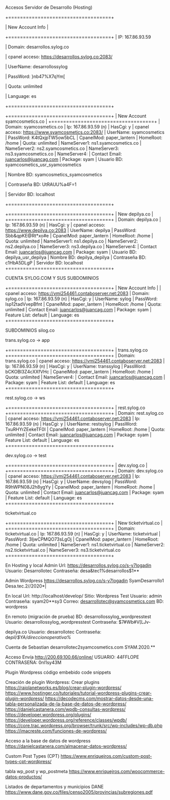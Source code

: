Accesos Servidor de Desarrollo (Hosting)

+===================================+

| New Account Info                  |

+===================================+
| IP: 167.86.93.59  
  
| Domain: desarrollos.sylog.co

| cpanel acceso: https://desarrollos.sylog.co:2083/

| UserName: desarrollossylog

| PassWord: }nb47%X7qYm[

| Quota: unlimited

| Language: es

+===================================+



+===================================+
| New Account syamcosmetics.co      |
+===================================+
| Domain: syamcosmetics.co
| Ip: 167.86.93.59 (n)
| HasCgi: y
| cpanel acceso: https://www.syamcosmetics.co:2083/
| UserName: syamcosmetics
| PassWord: K4tQxjpTW5ow5bCL
| CpanelMod: paper_lantern
| HomeRoot: /home
| Quota: unlimited
| NameServer1: ns1.syamcosmetics.co
| NameServer2: ns2.syamcosmetics.co
| NameServer3: ns3.syamcosmetics.co
| NameServer4: 
| Contact Email: juancarlos@juancag.com
| Package: syam
| Usuario BD:    syamcosmetics_usr_syamcosmetics

| Nombre BD:     syamcosmetics_syamcosmetics

| Contraseña BD: UtRAUU%a4F=1

| Servidor BD:   localhost

+===================================+

+===================================+
| New depilya.co                    |
+===================================+
| Domain: depilya.co
| Ip: 167.86.93.59 (n)
| HasCgi: y
| cpanel acceso: https://www.depilya.co:2083
| UserName: depilya
| PassWord: Sbb&qpKE@Rt*xo#e
| CpanelMod: paper_lantern
| HomeRoot: /home
| Quota: unlimited
| NameServer1: ns1.depilya.co
| NameServer2: ns2.depilya.co
| NameServer3: ns3.depilya.co
| NameServer4: 
| Contact Email: juancarlos@juancag.com
| Package: syam
| Usuario BD: 	depilya_usr_depilya
| Nombre BD:  	depilya_depilya
| Contraseña BD:	c1HbA5DLgP
| Servidor BD:	localhost
+===================================+

CUENTA SYLOG.COM  Y SUS SUBDOMINIOS



+===================================+
| New Account Info                  |
| cpanel acceso: https://vmi254461.contaboserver.net:2083
| Domain: sylog.co
| Ip: 167.86.93.59 (n)
| HasCgi: y
| UserName: sylog
| PassWord: Isp12tadVvepBfnt
| CpanelMod: paper_lantern
| HomeRoot: /home
| Quota: unlimited
| Contact Email: juancarlos@juancag.com
| Package: syam
| Feature List: default
| Language: es
+===================================+


SUBDOMINIOS   silog.co



trans.sylog.co     -> app



+===================================+
| trans.sylog.co 
+===================================+
| Domain: trans.sylog.co
| cpanel acceso: https://vmi254461.contaboserver.net:2083
| Ip: 167.86.93.59 (n)
| HasCgi: y
| UserName: transsylog
| PassWord: bCKOBI3Z4cXXfVHc
| CpanelMod: paper_lantern
| HomeRoot: /home
| Quota: unlimited
| NameServer4: 
| Contact Email: juancarlos@juancag.com
| Package: syam
| Feature List: default
| Language: es
+===================================+

rest.sylog.co            ->     ws

+===================================+
| rest.sylog.co 
+===================================+
| Domain: rest.sylog.co
| cpanel acceso: https://vmi254461.contaboserver.net:2083
| Ip: 167.86.93.59 (n)
| HasCgi: y
| UserName: restsylog
| PassWord: TxuRHYrZEekeTF0I
| CpanelMod: paper_lantern
| HomeRoot: /home
| Quota: unlimited
| Contact Email: juancarlos@juancag.com
| Package: syam
| Feature List: default
| Language: es
+===================================+


dev.sylog.co   -> test



+===================================+
| dev.sylog.co          |
+===================================+
| Domain: dev.sylog.co
| cpanel acceso: https://vmi254461.contaboserver.net:2083
| Ip: 167.86.93.59 (n)
| HasCgi: y
| UserName: devsylog
| PassWord: R9hWPN08J2h8ygYy
| CpanelMod: paper_lantern
| HomeRoot: /home
| Quota: unlimited
| Contact Email: juancarlos@juancag.com
| Package: syam
| Feature List: default
| Language: es
+===================================+

ticketvirtual.co

+===================================+
| New ticketvirtual.co                 |
+===================================+
| Domain: ticketvirtual.co
| Ip: 167.86.93.59 (n)
| HasCgi: y
| UserName: ticketvirtual
| PassWord: 3IjwCPMQO73sLgOj
| CpanelMod: paper_lantern
| HomeRoot: /home
| Quota: unlimited
| NameServer1: ns1.ticketvirtual.co
| NameServer2: ns2.ticketvirtual.co
| NameServer3: ns3.ticketvirtual.co
+===================================+


En Hosting y local
Admin
Url: https://desarrollos.sylog.co/s-y7logadin
Usuario: Desarrollotec
Contraseña: desa&tec1%desarrollos$1**


Admin Wordpress
https://desarrollos.sylog.co/s-y7logadin
SyamDesarrollo1
Desa.tec.2//2020*|



En local
Url: http://localhost/develop/
Sitio: Wordpress Test
Usuario: admin
Contraseña: syam20**sy3
Correo: desarrollotec@syamcosmetics.com
BD: wordpress


En remoto (migración de prueba)
BD: desarrollossylog_wordpresstest
Usuario: desarrollossylog_wordpresstest
Contraseña: $7#Wb#V[LJv-


depilya.co
Usuario: desarrollotec
Contraseña: de*pil/$YA/direccionoperativa%*


Cuenta de Sebastian
desarrollotec2syamcosmetics.com
SYAM.2020.**


Acceso Envía
http://200.69.100.66/online/
USUARIO: 44FFLOPE
CONTRASEÑA: 0nl1sy43M



Plugin Wordpress código embebido
code snippets

Creación de plugin Wordpress: 
Crear plugins 
https://raiolanetworks.es/blog/crear-plugin-wordpress/
https://www.hostinger.co/tutoriales/tutorial-wordpress-plugins-crear-plugin-wordpress/
https://decodecms.com/mostrar-datos-desde-una-tabla-personalizada-de-la-base-de-datos-de-wordpress/
https://danielcastanera.com/wpdb-consultas-wordpress/
https://developer.wordpress.org/plugins/
https://developer.wordpress.org/reference/classes/wpdb/
https://core.trac.wordpress.org/browser/trunk/src/wp-includes/wp-db.php
https://imacreste.com/funciones-de-wordpress/

Acceso a la base de datos de wordpress
https://danielcastanera.com/almacenar-datos-wordpress/


Custom Post Types (CPT)
https://www.enriquejros.com/custom-post-types-cpt-wordpress/

tabla wp_post y wp_postmeta
https://www.enriquejros.com/woocommerce-datos-productos/



Listados de departamentos y municipios DANE
https://www.dane.gov.co/files/censo2005/provincias/subregiones.pdf
